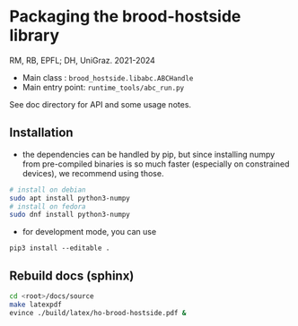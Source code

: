 # Packaging the brood-hostside library

RM, RB, EPFL; DH, UniGraz. 2021-2024

- Main class : `brood_hostside.libabc.ABCHandle`
- Main entry point: `runtime_tools/abc_run.py`

See doc directory for API and some usage notes.

## Installation

- the dependencies can be handled by pip, but since installing numpy from 
  pre-compiled binaries is so much faster (especially on constrained 
  devices), we recommend using those.

```bash
# install on debian
sudo apt install python3-numpy
# install on fedora
sudo dnf install python3-numpy
```

- for development mode, you can use

`pip3 install --editable .`


## Rebuild docs (sphinx)

```bash
cd <root>/docs/source
make latexpdf
evince ./build/latex/ho-brood-hostside.pdf &
```

